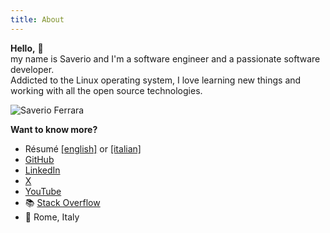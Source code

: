 ```yaml
---
title: About
---
```

**Hello,** 👋  
my name is Saverio and I'm a software engineer and a passionate software developer.  
Addicted to the Linux operating system, I love learning new things and working with all the open source technologies.

![Saverio Ferrara](/img/social-card.jpg)

**Want to know more?**

- Résumé [[english]](/timeline/) or [[italian]](/downloads/fsferrara-cv-it.pdf)
- [GitHub](https://github.com/fsferrara)
- [LinkedIn](https://www.linkedin.com/in/fsferrara)
- [X](https://twitter.com/fsferrara)
- [YouTube](https://www.youtube.com/@fferrara)
- 📚 [Stack Overflow](https://stackoverflow.com/users/729079/saverio-ferrara)
- 📍 Rome, Italy
